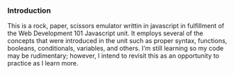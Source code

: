### Introduction

This is a rock, paper, scissors emulator writtin in javascript in fulfillment of the Web Development 101 Javascript unit. It employs several of the concepts that were introduced in the unit such as proper syntax, functions, booleans, conditionals, variables, and others. I'm still learning so my code may be rudimentary; however, I intend to revisit this as an opportunity to practice as I learn more.
